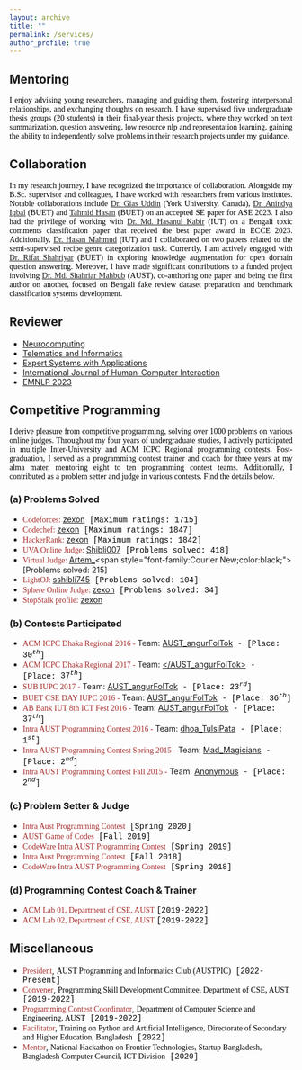 ```yaml
---
layout: archive
title: ""
permalink: /services/
author_profile: true
---
```


## Mentoring

<p style="text-align:justify;color:black; font-family:Georgia">
I enjoy advising young researchers, managing and guiding them, fostering interpersonal relationships, and 
exchanging thoughts on research. I have supervised five undergraduate thesis groups (20 students) in their 
final-year thesis projects, where they worked on text summarization, question answering, low resource nlp 
and representation learning, gaining the ability to independently solve problems in their research projects 
under my guidance.
</p>

## Collaboration

<p style="text-align:justify;color:black; font-family:Georgia">
In my research journey, I have recognized the importance of collaboration. Alongside my B.Sc. supervisor and 
colleagues, I have worked with researchers from various institutes. Notable collaborations include 
<a href="https://giasuddin.ca/">Dr. Gias Uddin</a> (York University, Canada), 
<a href="https://cse.buet.ac.bd/faculty_list/detail/anindyaiqbal">Dr. Anindya Iqbal</a> (BUET) and <a href="https://tahmid04.github.io/">Tahmid Hasan</a> (BUET) on an accepted SE paper for ASE 2023. I also 
had the privilege of working with <a href="https://cse.iutoic-dhaka.edu/profile/hasanul">Dr. Md. Hasanul Kabir</a> (IUT) on a Bengali toxic 
comments classification paper that received the best paper award in ECCE 2023. Additionally, 
<a href="https://cse.iutoic-dhaka.edu/profile/hasan/education">Dr. Hasan Mahmud</a> (IUT) and I collaborated on two papers related to the 
semi-supervised recipe genre categorization task. Currently, I am actively engaged with 
<a href="http://rifatshahriyar.github.io/">Dr. Rifat Shahriyar</a> (BUET) in exploring knowledge augmentation for open 
domain question answering. Moreover, I have made significant contributions to a funded project involving 
<a href="https://www.aust.edu/cse/faculty_member/dr_md_shahriar_mahbub">Dr. Md. Shahriar Mahbub</a> (AUST), co-authoring one paper and being the first 
author on another, focused on Bengali fake review dataset preparation and benchmark classification systems development.
</p>

## Reviewer

+ [Neurocomputing](https://www.sciencedirect.com/journal/neurocomputing)
+ [Telematics and Informatics](https://www.sciencedirect.com/journal/telematics-and-informatics)
+ [Expert Systems with Applications](https://www.sciencedirect.com/journal/expert-systems-with-applications)
+ [International Journal of Human-Computer Interaction](https://www.tandfonline.com/loi/hihc20)
+ [EMNLP 2023](https://2023.emnlp.org/)<br/>


## Competitive Programming

<p style="text-align:justify;color:black; font-family:Georgia">
I derive pleasure from competitive programming, solving over 1000 problems on various online judges. 
Throughout my four years of undergraduate studies, I actively participated in multiple Inter-University 
and ACM ICPC Regional programming contests. Post-graduation, I served as a programming contest trainer 
and coach for three years at my alma mater, mentoring eight to ten programming contest teams. Additionally, 
I contributed as a problem setter and judge in various contests. Find the details below.
</p>

### (a) Problems Solved

+ <span style="color:brown;font-family:Georgia;">Codeforces: </span> [zexon](https://codeforces.com/profile/zexon)<span style="font-family:Courier New;color:black;">  [Maximum ratings: $1715$]</span>
+ <span style="color:brown;font-family:Georgia;">Codechef: </span> [zexon](https://www.codechef.com/users/zexon)<span style="font-family:Courier New;color:black;">  [Maximum ratings: $1847$]</span>
+ <span style="color:brown;font-family:Georgia;">HackerRank: </span> [zexon](https://www.hackerrank.com/zexon?hr_r=1)<span style="font-family:Courier New;color:black;">  [Maximum ratings: $1842$]</span>
+ <span style="color:brown;font-family:Georgia;">UVA Online Judge: </span> [Shibli007](https://uhunt.onlinejudge.org/id/659594)<span style="font-family:Courier New;color:black;">  [Problems solved: $418$]</span>
+ <span style="color:brown;font-family:Georgia;">Virtual Judge: </span> [Artem_](https://vjudge.net/user/Artem_)<span style="font-family:Courier New;color:black;">  [Problems solved: $215$]</span>
+ <span style="color:brown;font-family:Georgia;">LightOJ: </span> [sshibli745](https://lightoj.com/user/sshibli745)<span style="font-family:Courier New;color:black;">  [Problems solved: $104$]</span>  
+ <span style="color:brown;font-family:Georgia;">Sphere Online Judge: </span> [zexon](https://www.spoj.com/users/zexon/)<span style="font-family:Courier New;color:black;">  [Problems solved: $34$]</span>
+ <span style="color:brown;font-family:Georgia;">StopStalk profile: </span> [zexon](https://www.stopstalk.com/user/profile/zexon)


### (b) Contests Participated

+ <span style="color:brown;font-family:Georgia;">ACM ICPC Dhaka Regional 2016 -</span> Team: [AUST_angurFolTok](https://algo.codemarshal.org/contests/ICPCDH2016/standings)<span style="font-family:Courier New;color:black;"> - [Place: $30^{th}$]</span>
+ <span style="color:brown;font-family:Georgia;">ACM ICPC Dhaka Regional 2017 -</span> Team: [</AUST_angurFolTok>](https://algo.codemarshal.org/contests/icpc-dhaka-17/standings)<span style="font-family:Courier New;color:black;"> - [Place: $37^{th}$]</span>
+ <span style="color:brown;font-family:Georgia;">SUB IUPC 2017 -</span> Team: [AUST_angurFolTok](https://toph.co/c/sub-inter-2017/standings)<span style="font-family:Courier New;color:black;"> - [Place: $23^{rd}$]</span>
+ <span style="color:brown;font-family:Georgia;">BUET CSE DAY IUPC 2016 -</span> Team: [AUST_angurFolTok](https://algo.codemarshal.org/contests/buet-iupc-2016/standings)<span style="font-family:Courier New;color:black;"> - [Place: $36^{th}$]</span>
+ <span style="color:brown;font-family:Georgia;">AB Bank IUT 8th ICT Fest 2016 -</span> Team: [AUST_angurFolTok](https://toph.co/c/iut-ict-fest-8/standings)<span style="font-family:Courier New;color:black;"> - [Place: $37^{th}$]</span>
+ <span style="color:brown;font-family:Georgia;">Intra AUST Programming Contest 2016 -</span> Team: [dhoa_TulsiPata](https://toph.co/c/aust-intra-fall-2016/standings)<span style="font-family:Courier New;color:black;"> - [Place: $1^{st}$]</span>
+ <span style="color:brown;font-family:Georgia;">Intra AUST Programming Contest Spring 2015 -</span> Team: [Mad_Magicians]()<span style="font-family:Courier New;color:black;"> - [Place: $2^{nd}$]</span>
+ <span style="color:brown;font-family:Georgia;">Intra AUST Programming Contest Fall 2015 -</span> Team: [Anonymous]()<span style="font-family:Courier New;color:black;"> - [Place: $2^{nd}$]</span>

### (c) Problem Setter & Judge 

+ <span style="color:brown;font-family:Georgia;">Intra Aust Programming Contest</span><span style="font-family:Courier New;color:black;"> [Spring 2020]</span>
+ <span style="color:brown;font-family:Georgia;">AUST Game of Codes</span><span style="font-family:Courier New;color:black;"> [Fall 2019]</span>
+ <span style="color:brown;font-family:Georgia;">CodeWare Intra AUST Programming Contest</span><span style="font-family:Courier New;color:black;"> [Spring 2019]</span>
+ <span style="color:brown;font-family:Georgia;">Intra Aust Programming Contest</span><span style="font-family:Courier New;color:black;"> [Fall 2018]</span>
+ <span style="color:brown;font-family:Georgia;">CodeWare Intra AUST Programming Contest</span><span style="font-family:Courier New;color:black;"> [Spring 2018]</span>

### (d) Programming Contest Coach & Trainer

+ <span style="color:brown;font-family:Georgia;">ACM Lab 01, Department of CSE, AUST  </span><span style="font-family:Courier New;color:black;">[2019-2022]</span>
+ <span style="color:brown;font-family:Georgia;">ACM Lab 02, Department of CSE, AUST  </span><span style="font-family:Courier New;color:black;">[2019-2022]</span>

## Miscellaneous

+ <span style="color:brown;font-family:Georgia;">President</span>, <span style="color:black;font-family:Georgia;">AUST Programming and Informatics Club (AUSTPIC)</span><span style="font-family:Courier New;color:black;">  [2022-Present]</span>
+ <span style="color:brown;font-family:Georgia;">Convener</span>, <span style="color:black;font-family:Georgia;">Programming Skill Development Committee, Department of CSE, AUST</span><span style="font-family:Courier New;color:black;">  [2019-2022]</span>
+ <span style="color:brown;font-family:Georgia;">Programming Contest Coordinator</span>, <span style="color:black;font-family:Georgia;">Department of Computer Science and Engineering, AUST</span><span style="font-family:Courier New;color:black;">  [2019-2022]</span>
+ <span style="color:brown;font-family:Georgia;">Facilitator</span>, <span style="color:black;font-family:Georgia;">Training on Python and Artificial Intelligence, Directorate of Secondary and Higher Education, Bangladesh</span><span style="font-family:Courier New;color:black;">  [2022]</span>
+ <span style="color:brown;font-family:Georgia;">Mentor</span>, <span style="color:black;font-family:Georgia;">National Hackathon on Frontier Technologies, Startup Bangladesh, Bangladesh Computer Council, ICT Division</span><span style="font-family:Courier New;color:black;">  [2020]</span>
